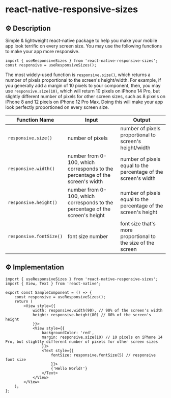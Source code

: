 # react-native-responsive-sizes

## ⚙️ Description

Simple & lightweight react-native package to help you make your mobile app look terrific on every screen size. You may use the following functions to make your app more responsive.

```
import { useResponsiveSizes } from 'react-native-responsive-sizes';
const responsive = useResponsiveSizes();
```

The most widely-used function is `responsive.size()`, which returns a number of pixels proportional to the screen's height/width. For example, if you generally add a margin of 10 pixels to your component, then, you may use `responsive.size(10)`, which will return 10 pixels on iPhone 14 Pro, but slightly different number of pixels for other screen sizes, such as 8 pixels on iPhone 8 and 12 pixels on iPhone 12 Pro Max. Doing this will make your app look perfectly proportioned on every screen size.

| Function Name           | Input                                                                        | Output                                                          | 
| ----------------------- | ---------------------------------------------------------------------------- | --------------------------------------------------------------- |
| `responsive.size()`     | number of pixels                                                             | number of pixels proportional to screen's height/width          |
| `responsive.width()`    | number from 0-100, which corresponds to the percentage of the screen's width | number of pixels equal to the percentage of the screen's width  |
| `responsive.height()`   | number from 0-100, which corresponds to the percentage of the screen's height | number of pixels equal to the percentage of the screen's height |
| `responsive.fontSize()` | font size number                                                             | font size that's more proportional to the size of the screen    |

## ⚙️ Implementation

```
import { useResponsiveSizes } from 'react-native-responsive-sizes';
import { View, Text } from 'react-native';

export const SampleComponent = () => {
    const responsive = useResponsiveSizes();
    return (
        <View style={{
            width: responsive.width(90), // 90% of the screen's width
            height: responsive.height(80) // 80% of the screen's height
            }}>
            <View style={{
                backgroundColor: 'red',
                margin: responsive.size(10) // 10 pixels on iPhone 14 Pro, but slightly different number of pixels for other screen sizes
                }}>
                <Text style={{
                    fontSize: responsive.fontSize(5) // responsive font size
                    }}>
                    {'Hello World!'}
                </Text>
            </View>
        </View>
    );
};
```
